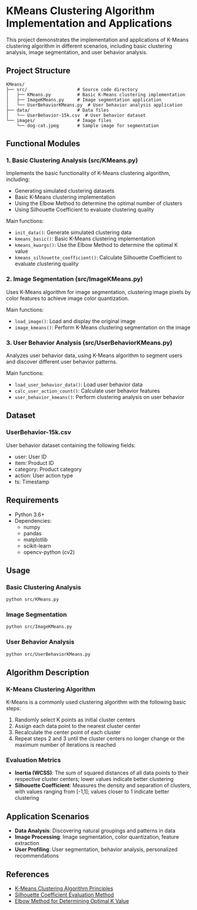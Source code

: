 # KMeans Clustering Algorithm Implementation and Applications

This project demonstrates the implementation and applications of K-Means clustering algorithm in different scenarios, including basic clustering analysis, image segmentation, and user behavior analysis.

## Project Structure

```
KMeans/
├── src/                   # Source code directory
│   ├── KMeans.py          # Basic K-Means clustering implementation
│   ├── ImageKMeans.py     # Image segmentation application
│   └── UserBehaviorKMeans.py  # User behavior analysis application
├── data/                  # Data files
│   └── UserBehavior-15k.csv  # User behavior dataset
└── images/                # Image files
    └── dog-cat.jpeg       # Sample image for segmentation
```

## Functional Modules

### 1. Basic Clustering Analysis (src/KMeans.py)

Implements the basic functionality of K-Means clustering algorithm, including:

- Generating simulated clustering datasets
- Basic K-Means clustering implementation
- Using the Elbow Method to determine the optimal number of clusters
- Using Silhouette Coefficient to evaluate clustering quality

Main functions:
- `init_data()`: Generate simulated clustering data
- `kmeans_basic()`: Basic K-Means clustering implementation
- `kmeans_kwargs()`: Use the Elbow Method to determine the optimal K value
- `kmeans_silhouette_coefficient()`: Calculate Silhouette Coefficient to evaluate clustering quality

### 2. Image Segmentation (src/ImageKMeans.py)

Uses K-Means algorithm for image segmentation, clustering image pixels by color features to achieve image color quantization.

Main functions:
- `load_image()`: Load and display the original image
- `image_kmeans()`: Perform K-Means clustering segmentation on the image

### 3. User Behavior Analysis (src/UserBehaviorKMeans.py)

Analyzes user behavior data, using K-Means algorithm to segment users and discover different user behavior patterns.

Main functions:
- `load_user_behavior_data()`: Load user behavior data
- `calc_user_action_count()`: Calculate user behavior features
- `user_behavior_kmeans()`: Perform clustering analysis on user behavior

## Dataset

### UserBehavior-15k.csv

User behavior dataset containing the following fields:
- user: User ID
- item: Product ID
- category: Product category
- action: User action type
- ts: Timestamp

## Requirements

- Python 3.6+
- Dependencies:
  - numpy
  - pandas
  - matplotlib
  - scikit-learn
  - opencv-python (cv2)

## Usage

### Basic Clustering Analysis

```bash
python src/KMeans.py
```

### Image Segmentation

```bash
python src/ImageKMeans.py
```

### User Behavior Analysis

```bash
python src/UserBehaviorKMeans.py
```

## Algorithm Description

### K-Means Clustering Algorithm

K-Means is a commonly used clustering algorithm with the following basic steps:

1. Randomly select K points as initial cluster centers
2. Assign each data point to the nearest cluster center
3. Recalculate the center point of each cluster
4. Repeat steps 2 and 3 until the cluster centers no longer change or the maximum number of iterations is reached

### Evaluation Metrics

- **Inertia (WCSS)**: The sum of squared distances of all data points to their respective cluster centers; lower values indicate better clustering
- **Silhouette Coefficient**: Measures the density and separation of clusters, with values ranging from [-1,1]; values closer to 1 indicate better clustering

## Application Scenarios

- **Data Analysis**: Discovering natural groupings and patterns in data
- **Image Processing**: Image segmentation, color quantization, feature extraction
- **User Profiling**: User segmentation, behavior analysis, personalized recommendations

## References

- [K-Means Clustering Algorithm Principles](https://scikit-learn.org/stable/modules/clustering.html#k-means)
- [Silhouette Coefficient Evaluation Method](https://scikit-learn.org/stable/modules/generated/sklearn.metrics.silhouette_score.html)
- [Elbow Method for Determining Optimal K Value](https://en.wikipedia.org/wiki/Elbow_method_(clustering))
